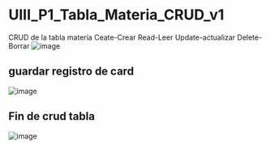 # UIII_P1_Tabla_Materia_CRUD_v1
CRUD de la tabla materia Ceate-Crear Read-Leer Update-actualizar Delete-Borrar
![image](https://github.com/user-attachments/assets/5d224fde-a749-4055-8e53-5559ee720236)
## guardar registro de card
![image](https://github.com/user-attachments/assets/b0afb719-5d3d-4d10-b489-5af9e1dd1fdc)
## Fin de crud tabla 
![image](https://github.com/user-attachments/assets/e0e714d5-a563-469c-aaa1-6cbf4117d2db)
